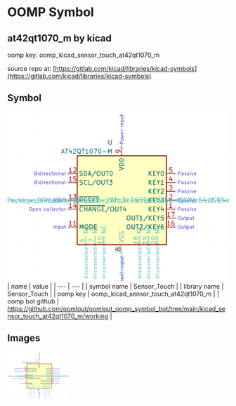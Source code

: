# OOMP Symbol  
## at42qt1070_m  by kicad  
  
oomp key: oomp_kicad_sensor_touch_at42qt1070_m  
  
source repo at: [https://gitlab.com/kicad/libraries/kicad-symbols](https://gitlab.com/kicad/libraries/kicad-symbols)  
## Symbol  
  
[![working.png](working_600.png)](working.png)  
| name | value | 
| --- | --- | 
| symbol name | Sensor_Touch | 
| library name | Sensor_Touch | 
| oomp key | oomp_kicad_sensor_touch_at42qt1070_m | 
| oomp bot github | https://github.com/oomlout/oomlout_oomp_symbol_bot/tree/main/kicad_sensor_touch_at42qt1070_m/working | 
## Images  
  
[![working.png](working_140.png)](working.png)  
